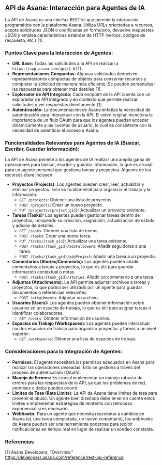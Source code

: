 ## API de Asana: Interacción para Agentes de IA

La API de Asana es una interfaz RESTful que permite la interacción programática con la plataforma Asana. Utiliza URLs orientadas a recursos, acepta solicitudes JSON o codificadas en formulario, devuelve respuestas JSON y emplea características estándar de HTTP (verbos, códigos de respuesta, etc.) [1].

### Puntos Clave para la Interacción de Agentes:

*   **URL Base:** Todas las solicitudes a la API se realizan a `https://app.asana.com/api/1.0` [1].
*   **Representaciones Compactas:** Algunas solicitudes devuelven representaciones compactas de objetos para conservar recursos y completar la solicitud de manera más eficiente. Se pueden personalizar las respuestas para obtener más detalles [1].
*   **Explorador de API Integrado:** Cada endpoint de la API cuenta con un explorador de API integrado y en contexto que permite realizar solicitudes y ver respuestas directamente [1].
*   **Autenticación:** La documentación de Asana enfatiza la necesidad de autenticación para interactuar con la API. El video original menciona la importancia de un flujo OAuth para que los agentes puedan acceder dinámicamente a las cuentas de usuario, lo cual es consistente con la necesidad de autenticar el acceso a Asana.

### Funcionalidades Relevantes para Agentes de IA (Buscar, Escribir, Guardar Información):

La API de Asana permite a los agentes de IA realizar una amplia gama de operaciones para buscar, escribir y guardar información, lo que es crucial para un agente personal que gestiona tareas y proyectos. Algunos de los recursos clave incluyen:

*   **Proyectos (Projects):** Los agentes pueden crear, leer, actualizar y eliminar proyectos. Esto es fundamental para organizar el trabajo y la información.
    *   `GET /projects`: Obtener una lista de proyectos.
    *   `POST /projects`: Crear un nuevo proyecto.
    *   `PUT /projects/{project_gid}`: Actualizar un proyecto existente.
*   **Tareas (Tasks):** Los agentes pueden gestionar tareas dentro de proyectos, incluyendo su creación, asignación, actualización de estado y adición de detalles.
    *   `GET /tasks`: Obtener una lista de tareas.
    *   `POST /tasks`: Crear una nueva tarea.
    *   `PUT /tasks/{task_gid}`: Actualizar una tarea existente.
    *   `POST /tasks/{task_gid}/addFollowers`: Añadir seguidores a una tarea.
    *   `POST /tasks/{task_gid}/addProject`: Añadir una tarea a un proyecto.
*   **Comentarios (Stories/Comments):** Los agentes pueden añadir comentarios a tareas y proyectos, lo que es útil para guardar información contextual o notas.
    *   `POST /tasks/{task_gid}/stories`: Añadir un comentario a una tarea.
*   **Adjuntos (Attachments):** La API permite adjuntar archivos a tareas y proyectos, lo que podría ser utilizado por un agente para guardar documentos o referencias relevantes.
    *   `POST /attachments`: Adjuntar un archivo.
*   **Usuarios (Users):** Los agentes pueden obtener información sobre usuarios en un espacio de trabajo, lo que es útil para asignar tareas o identificar colaboradores.
    *   `GET /users`: Obtener información de usuarios.
*   **Espacios de Trabajo (Workspaces):** Los agentes pueden interactuar con los espacios de trabajo para organizar proyectos y tareas a un nivel superior.
    *   `GET /workspaces`: Obtener una lista de espacios de trabajo.

### Consideraciones para la Integración de Agentes:

*   **Permisos:** El agente necesitará los permisos adecuados en Asana para realizar las operaciones deseadas. Esto se gestiona a través del proceso de autenticación (OAuth).
*   **Manejo de Errores:** Es crucial implementar un manejo robusto de errores para las respuestas de la API, ya que los problemas de red, permisos o datos pueden ocurrir.
*   **Límites de Tasa (Rate Limits):** La API de Asana tiene límites de tasa para prevenir el abuso. Un agente bien diseñado debe tener en cuenta estos límites e implementar estrategias de reintento con retroceso exponencial si es necesario.
*   **Webhooks:** Para un agente que necesita reaccionar a cambios en Asana (ej. una tarea completada, un nuevo comentario), los webhooks de Asana pueden ser una herramienta poderosa para recibir notificaciones en tiempo real en lugar de realizar un sondeo constante.

### Referencias

[1] Asana Developers. "Overview." https://developers.asana.com/reference/rest-api-reference




